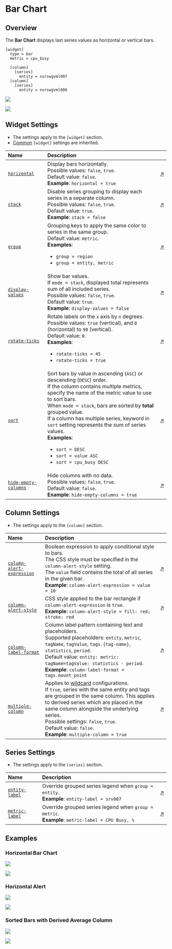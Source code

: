 # Bar Chart

## Overview

The **Bar Chart** displays last series values as horizontal or vertical bars.

```ls
[widget]
  type = bar
  metric = cpu_busy

  [column]
    [series]
      entity = nurswgvml007
  [column]
    [series]
      entity = nurswgvml006
```

![](./images/bar-example-1.png)

[![](../../images/button.png)](https://apps.axibase.com/chartlab/a522217a)

## Widget Settings

* The settings apply to the `[widget]` section.
* [Common](../shared/README.md#widget-settings) `[widget]` settings are inherited.

Name | Description | &nbsp;
:--|:--|:--
<a name="horizontal"></a>[`horizontal`](#horizontal)| Display bars horizontally.<br>Possible values: `false`, `true`.<br>Default value: `false`.<br>**Example**: `horizontal = true` | [↗](https://apps.axibase.com/chartlab/e0206a41)
<a name="stack"></a> [`stack`](#stack)| Disable series grouping to display each series in a separate column.<br>Possible values: `false`, `true`.<br>Default value: `true`.<br>**Example**: `stack = false` | [↗](https://apps.axibase.com/chartlab/fe3b8818)
<a name="group"></a>[`group`](#group)|Grouping keys to apply the same color to series in the same group.<br>Default value: `metric`.<br>**Examples**:<ul><li>`group = region`</li><li>`group = entity, metric`</li></ul>|[↗](https://apps.axibase.com/chartlab/f61bafc0)
<a name="display-values"></a>[`display-values`](#display-values)|Show bar values.<br>If `mode = stack`, displayed total represents sum of all included series.<br>Possible values: `false`, `true`.<br>Default value: `true`.<br>**Example**: `display-values = false`|[↗](https://apps.axibase.com/chartlab/ab25c897)
<a name="rotate-ticks"></a>[`rotate-ticks`](#rotate-ticks)| Rotate labels on the `x` axis by `n` degrees.<br>Possible values: `true` (vertical), and `0` (horizontal) to `90` (vertical).<br>Default value: `0`.<br>**Examples**:<ul><li>`rotate-ticks = 45`</li><li>`rotate-ticks = true`</li></ul>|[↗](https://apps.axibase.com/chartlab/35034c36)
<a name="sort"></a>[`sort`](#sort)| Sort bars by value in ascending (`ASC`) or descending (`DESC`) order.<br>If the column contains multiple metrics, specify the name of the metric value to use to sort bars.<br>When `mode = stack`, bars are sorted by **total** grouped value.<br>If a column has multiple series, keyword in `sort` setting represents the sum of series values.<br>**Examples**:<ul><li>`sort = DESC`</li><li>`sort = value ASC`</li><li>`sort = cpu_busy DESC`</li></ul>|[↗](https://apps.axibase.com/chartlab/ab989019)
<a name="hide-empty-columns"></a>[`hide-empty-columns`](#hide-empty-columns)|Hide columns with no data.<br>Possible values: `false`, `true`.<br>Default value: `false`.<br>**Example**: `hide-empty-columns = true`|[↗](https://apps.axibase.com/chartlab/e4603a5f)

## Column Settings

* The settings apply to the `[column]` section.

Name | Description | &nbsp;
:--|:--|:--
<a name="column-alert-expression"></a>[`column-alert-expression`](#column-alert-expression)| Boolean expression to apply  conditional style to bars.<br>The CSS style must be specified in the `column-alert-style` setting.<br> The `value` field contains the total of all series in the given bar.<br>**Example**: `column-alert-expression = value > 10`|[↗](https://apps.axibase.com/chartlab/c6b766ba)
<a name="column-alert-style"></a>[`column-alert-style`](#column-alert-style)| CSS style applied to the bar rectangle if `column-alert-expression` is `true`.<br>**Example**: `column-alert-style = fill: red; stroke: red`| [↗](https://apps.axibase.com/chartlab/66a259c4)
<a name="column-label-format"></a>[`column-label-format`](#column-label-format) |Column label pattern containing text and placeholders.<br>Supported placeholders: `entity`, `metric`, `tagName`, `tagValue`, `tags.{tag-name}`, `statistics`, `period`.<br>Default value: `entity: metric: tagName=tagValue: statistics - period`.<br>**Example**: `column-label-format = tags.mount_point`|[↗](https://apps.axibase.com/chartlab/006d346a)
<a name="multiple-column"></a>[`multiple-column`](#multiple-column)|Applies to [wildcard](../../syntax/wildcards.md) configurations.<br>If `true`, series with the same entity and tags are grouped in the same column. This applies to derived series which are placed in the same column alongside the underlying series.<br>Possible settings: `false`, `true`.<br>Default value: `false`.<br>**Example**: `multiple-column = true`|[↗](https://apps.axibase.com/chartlab/b1609460)

## Series Settings

* The settings apply to the `[series]` section.

Name | Description | &nbsp;
:--|:--|:--
<a name="entity-label"></a>[`entity-label`](#entity-label)|Override grouped series legend when `group = entity`.<br>**Example**: `entity-label = srv007`|[↗](https://apps.axibase.com/chartlab/7bee2721)
<a name="metric-label"></a>[`metric-label`](#metric-label)|Override grouped series legend when `group = metric`.<br>**Example**: `metric-label = CPU Busy, %`|[↗](https://apps.axibase.com/chartlab/7136a0aa)

## Examples

### Horizontal Bar Chart

![](./images/horizontal-1.png)

[![](../../images/button.png)](https://apps.axibase.com/chartlab/75448222)

### Horizontal Alert

![](./images/horizontal-alert-1.png)

[![](../../images/button.png)](https://apps.axibase.com/chartlab/a4b572ef)

### Sorted Bars with Derived Average Column

![](./images/bc-1.png)

[![](../../images/button.png)](https://apps.axibase.com/chartlab/7d83dede)